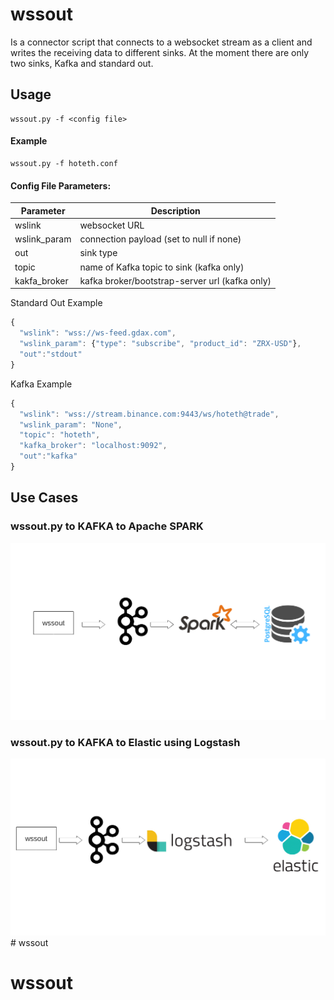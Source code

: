 # wssout 
Is a connector script that connects to a websocket stream as a client and writes the receiving data to different sinks. At the moment there are only two sinks, Kafka and standard out.

## Usage

```shell
wssout.py -f <config file>
```
#### Example
```shell
wssout.py -f hoteth.conf
```

#### Config File Parameters:

Parameter|Description
---|---
wslink| websocket URL
wslink_param|connection payload (set to null if none)
out|sink type
topic|name of Kafka topic to sink (kafka only)
kakfa_broker|kafka broker/bootstrap-server url (kafka only)




Standard Out Example
```javascript
{
  "wslink": "wss://ws-feed.gdax.com",
  "wslink_param": {"type": "subscribe", "product_id": "ZRX-USD"},
  "out":"stdout"
}
```

Kafka Example
```javascript
{
  "wslink": "wss://stream.binance.com:9443/ws/hoteth@trade",
  "wslink_param": "None",
  "topic": "hoteth",
  "kafka_broker": "localhost:9092",
  "out":"kafka"
}

```

## Use Cases

### wssout.py to KAFKA to Apache SPARK 
![KAFKA APACHE PIPELINE](wssout.png)

### wssout.py to KAFKA to Elastic using Logstash
![KAFKA ELASTICSEARCH PIPELINE](wssout_es.png)# wssout
# wssout
